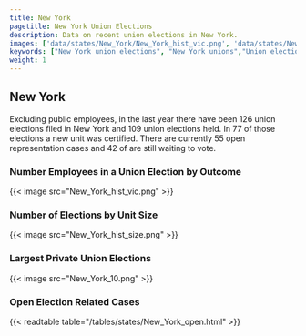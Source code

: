 ```yaml
---
title: New York
pagetitle: New York Union Elections
description: Data on recent union elections in New York.
images: ['data/states/New_York/New_York_hist_vic.png', 'data/states/New_York/New_York_hist_size.png', 'data/states/New_York/New_York_10.png']
keywords: ["New York union elections", "New York unions","Union elections"]
weight: 1
---
```

##  New York

Excluding public employees, in the last year there have been 126 union elections filed in New York and 109 union elections held. In 77 of those elections a new unit was certified. There are currently 55 open representation cases and 42 of are still waiting to vote.

### Number Employees in a Union Election by Outcome
{{< image src="New_York_hist_vic.png" >}}

### Number of Elections by Unit Size
{{< image src="New_York_hist_size.png" >}}

### Largest Private Union Elections
{{< image src="New_York_10.png" >}}

### Open Election Related Cases
{{< readtable table="/tables/states/New_York_open.html" >}}

